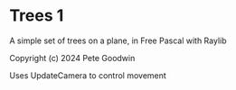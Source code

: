 # Trees 1

A simple set of trees on a plane, in Free Pascal with Raylib

Copyright (c) 2024 Pete Goodwin

Uses UpdateCamera to control movement
